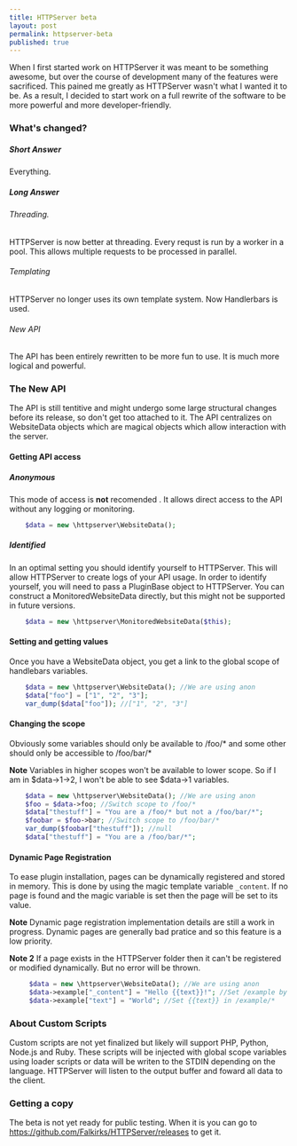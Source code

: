```yaml
---
title: HTTPServer beta
layout: post
permalink: httpserver-beta
published: true
---
```

When I first started work on HTTPServer it was meant to be something awesome, but over the course of development many of the features were sacrificed. This pained me greatly as HTTPServer wasn't what I wanted it to be. As a result, I decided to start work on a full rewrite of the software to be more powerful and more developer-friendly.

### What's changed?
##### Short Answer
Everything.
##### Long Answer
###### Threading.
HTTPServer is now better at threading. Every requst is run by a worker in a pool. This allows multiple requests to be processed in parallel. 
###### Templating
HTTPServer no longer uses its own template system. Now Handlerbars is used.
###### New API
The API has been entirely rewritten to be more fun to use. It is much more logical and powerful.

### The New API
The API is still tentitive and might undergo some large structural changes before its release, so don't get too attached to it. The API centralizes on WebsiteData objects which are magical objects which allow interaction with the server.

#### Getting API access
##### Anonymous
This mode of access is **not** recomended . It allows direct access to the API without any logging or monitoring.
```php
	$data = new \httpserver\WebsiteData();
```
##### Identified 
In an optimal setting you should identify yourself to HTTPServer. This will allow HTTPServer to create logs of your API usage. In order to identify yourself, you will need to pass a PluginBase object to HTTPServer. You can construct a MonitoredWebsiteData directly, but this might not be supported in future versions.
```php
	$data = new \httpserver\MonitoredWebsiteData($this);
```
#### Setting and getting values
Once you have a WebsiteData object, you get a link to the global scope of handlebars variables.
```php
	$data = new \httpserver\WebsiteData(); //We are using anon
    $data["foo"] = ["1", "2", "3"];
    var_dump($data["foo"]); //["1", "2", "3"]
```

#### Changing the scope
Obviously some variables should only be available to /foo/* and some other should only be accessible to /foo/bar/*

**Note** Variables in higher scopes won't be available to lower scope. So if I am in $data->1->2, I won't be able to see $data->1 variables.

```php
	$data = new \httpserver\WebsiteData(); //We are using anon
    $foo = $data->foo; //Switch scope to /foo/*
    $data["thestuff"] = "You are a /foo/* but not a /foo/bar/*";
    $foobar = $foo->bar; //Switch scope to /foo/bar/*
    var_dump($foobar["thestuff"]); //null
    $data["thestuff"] = "You are a /foo/bar/*";
```

#### Dynamic Page Registration
To ease plugin installation, pages can be dynamically registered and stored in memory. This is done by using the magic template variable `_content`. If no page is found and the magic variable is set then the page will be set to its value.

**Note**  Dynamic page registration implementation details are still a work in progress. Dynamic pages are generally bad pratice and so this feature is a low priority.

**Note 2** If a page exists in the HTTPServer folder then it can't be registered  or modified dynamically. But no error will be thrown.

```php
     $data = new \httpserver\WebsiteData(); //We are using anon
     $data->example["_content"] = "Hello {{text}}!"; //Set /example by setting {{_content}} 
     $data->example["text"] = "World"; //Set {{text}} in /example/*
```
### About Custom Scripts
Custom scripts are not yet finalized but likely will support PHP, Python, Node.js and Ruby. These scripts will be injected with global scope variables using loader scripts or data will be writen to the STDIN depending on the language. HTTPServer will listen to the output buffer and foward all data to the client.

### Getting a copy
The beta is not yet ready for public testing. When it is  you can go to https://github.com/Falkirks/HTTPServer/releases to get it.


